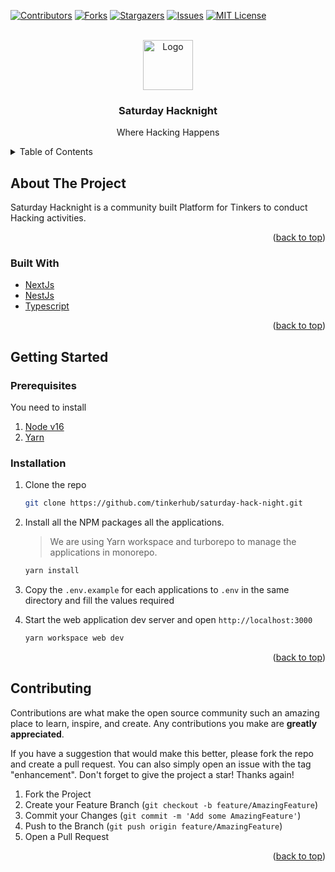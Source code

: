 [![Contributors][contributors-shield]][contributors-url]
[![Forks][forks-shield]][forks-url]
[![Stargazers][stars-shield]][stars-url]
[![Issues][issues-shield]][issues-url]
[![MIT License][license-shield]][license-url]

<!-- PROJECT LOGO -->
<br />
<div align="center">
  <a href="https://tinkerhub.org/">
    <img src="https://avatars.githubusercontent.com/u/45253922?s=400&u=bb1a9f5aa6706a6af63b653652a13d0f8a0f36fc&v=4" alt="Logo" width="80" height="80">
  </a>

  <h3 align="center">Saturday Hacknight</h3>

  <p align="center">
    Where Hacking Happens
    <br />
  </p>
</div>

<!-- TABLE OF CONTENTS -->
<details>
  <summary>Table of Contents</summary>
  <ol>
    <li>
      <a href="#about-the-project">About The Project</a>
      <ul>
        <li><a href="#built-with">Built With</a></li>
      </ul>
    </li>
    <li>
      <a href="#getting-started">Getting Started</a>
      <ul>
        <li><a href="#prerequisites">Prerequisites</a></li>
        <li><a href="#installation">Installation</a></li>
      </ul>
    </li>
  </ol>
</details>

<!-- ABOUT THE PROJECT -->

## About The Project

Saturday Hacknight is a community built Platform for Tinkers to conduct Hacking activities.

<p align="right">(<a href="#top">back to top</a>)</p>

### Built With

-   [NextJs](https://nextjs.org/)
-   [NestJs](https://nestjs.com/)
-   [Typescript](https://typescript.org/)

<p align="right">(<a href="#top">back to top</a>)</p>

<!-- GETTING STARTED -->

## Getting Started

### Prerequisites

You need to install

1. [Node v16](https://nodejs.org/en/)
2. [Yarn](https://yarnpkg.com/)

### Installation

1. Clone the repo

    ```sh
    git clone https://github.com/tinkerhub/saturday-hack-night.git
    ```

2. Install all the NPM packages all the applications.

    > We are using Yarn workspace and turborepo to manage the applications in monorepo.

    ```sh
    yarn install
    ```

3. Copy the `.env.example` for each applications to `.env` in the same directory and fill the values required

4. Start the web application dev server and open `http://localhost:3000`

    ```sh
    yarn workspace web dev
    ```

<p align="right">(<a href="#top">back to top</a>)</p>

## Contributing

Contributions are what make the open source community such an amazing place to learn, inspire, and create. Any contributions you make are **greatly appreciated**.

If you have a suggestion that would make this better, please fork the repo and create a pull request. You can also simply open an issue with the tag "enhancement".
Don't forget to give the project a star! Thanks again!

1. Fork the Project
2. Create your Feature Branch (`git checkout -b feature/AmazingFeature`)
3. Commit your Changes (`git commit -m 'Add some AmazingFeature'`)
4. Push to the Branch (`git push origin feature/AmazingFeature`)
5. Open a Pull Request

<p align="right">(<a href="#top">back to top</a>)</p>

[contributors-shield]: https://img.shields.io/github/contributors/tinkerhub/saturday-hack-night.svg?style=for-the-badge
[contributors-url]: https://github.com/tinkerhub/saturday-hack-night/graphs/contributors
[forks-shield]: https://img.shields.io/github/forks/tinkerhub/saturday-hack-night.svg?style=for-the-badge
[forks-url]: https://github.com/tinkerhub/saturday-hack-night/network/members
[stars-shield]: https://img.shields.io/github/stars/tinkerhub/saturday-hack-night.svg?style=for-the-badge
[stars-url]: https://github.com/tinkerhub/saturday-hack-night/stargazers
[issues-shield]: https://img.shields.io/github/issues/tinkerhub/saturday-hack-night.svg?style=for-the-badge
[issues-url]: https://github.com/tinkerhub/saturday-hack-night/issues
[license-shield]: https://img.shields.io/github/license/tinkerhub/saturday-hack-night.svg?style=for-the-badge
[license-url]: https://github.com/tinkerhub/saturday-hack-night/blob/main/LICENCE
